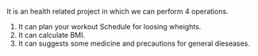 It is an health related project in which we can perform 4 operations.
1. It can plan your workout Schedule for loosing wheights.
2. It can calculate BMI.
3. It can suggests some medicine and precautions for general dieseases.
